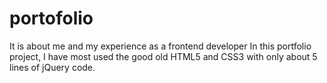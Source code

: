 # portofolio
It is about me and my experience as a frontend developer
In this portfolio project, I have most used the good old HTML5 and CSS3 with only about 5 lines of jQuery code.
